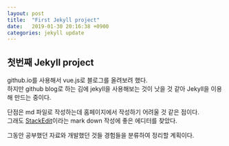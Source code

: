```yaml
---
layout: post
title:  "First Jekyll project"
date:   2019-01-30 20:16:38 +0900
categories: jekyll update
---
```

## 첫번째 Jekyll project
github.io를 사용해서 vue.js로 블로그를 올려보려 했다.  
하지만 github blog로 하는 김에 jekyll을 사용해보는 것이 낫을 것 같아 Jekyll을 이용해 만드는 중이다.     

단점은 md 파일로 작성하는데 홈페이지에서 작성하기 어려울 것 같은 점이다.  
그래도 [StackEdit][stack_edit_page]이라는 mark down 작성에 좋은 에디터를 찾았다.  

그동안 공부했던 자료와 개발했던 것들 경험들을 분류하여 정리할 계획이다.  

[stack_edit_page]: https://stackedit.io/app#
